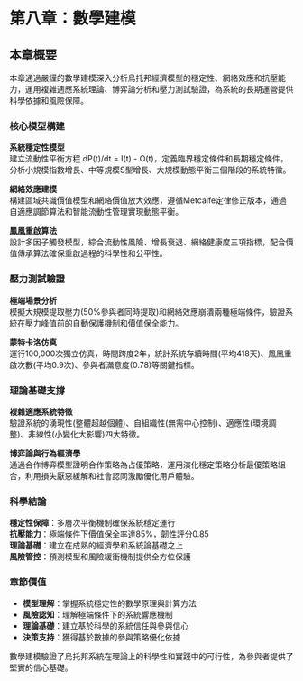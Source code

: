 # 第八章：數學建模

## 本章概要

本章通過嚴謹的數學建模深入分析烏托邦經濟模型的穩定性、網絡效應和抗壓能力，運用複雜適應系統理論、博弈論分析和壓力測試驗證，為系統的長期運營提供科學依據和風險保障。

### 核心模型構建

**系統穩定性模型**  
建立流動性平衡方程 dP(t)/dt = I(t) - O(t)，定義臨界穩定條件和長期穩定條件，分析小規模指數增長、中等規模S型增長、大規模動態平衡三個階段的系統特徵。

**網絡效應建模**  
構建區域共識價值模型和網絡價值放大效應，遵循Metcalfe定律修正版本，通過自適應調節算法和智能流動性管理實現動態平衡。

**鳳凰重啟算法**  
設計多因子觸發模型，綜合流動性風險、增長衰退、網絡健康度三項指標，配合價值傳承算法確保重啟過程的科學性和公平性。

### 壓力測試驗證

**極端場景分析**  
模擬大規模提取壓力(50%參與者同時提取)和網絡效應崩潰兩種極端條件，驗證系統在壓力峰值前的自動保護機制和價值保全能力。

**蒙特卡洛仿真**  
運行100,000次獨立仿真，時間跨度2年，統計系統存續時間(平均418天)、鳳凰重啟次數(平均0.9次)、參與者滿意度(0.78)等關鍵指標。

### 理論基礎支撐

**複雜適應系統特徵**  
驗證系統的湧現性(整體超越個體)、自組織性(無需中心控制)、適應性(環境調整)、非線性(小變化大影響)四大特徵。

**博弈論與行為經濟學**  
通過合作博弈模型證明合作策略為占優策略，運用演化穩定策略分析最優策略組合，利用損失厭惡緩解和社會認同激勵優化用戶體驗。

### 科學結論

**穩定性保障**：多層次平衡機制確保系統穩定運行  
**抗壓能力**：極端條件下價值保全率達85%，韌性評分0.85  
**理論基礎**：建立在成熟的經濟學和系統論基礎之上  
**風險管控**：預測模型和風險緩衝機制提供全方位保護

### 章節價值

* **模型理解**：掌握系統穩定性的數學原理與計算方法
* **風險認知**：理解極端條件下的系統響應機制
* **理論基礎**：建立基於科學的系統信任與參與信心
* **決策支持**：獲得基於數據的參與策略優化依據

數學建模驗證了烏托邦系統在理論上的科學性和實踐中的可行性，為參與者提供了堅實的信心基礎。